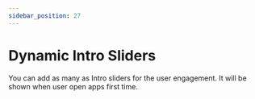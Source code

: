 ```yaml
---
sidebar_position: 27
---
```

# Dynamic Intro Sliders

You can add as many as Intro sliders for the user engagement. It will be shown when user open apps first time.
